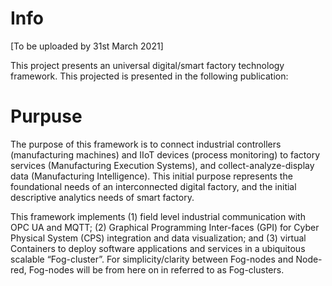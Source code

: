 # Info

[To be uploaded by 31st March 2021]

This project presents an universal digital/smart factory technology framework.
This projected is presented in the following publication:

# Purpuse
The purpose of this framework is to connect industrial controllers (manufacturing machines) and IIoT devices (process monitoring) to factory services (Manufacturing Execution Systems), and collect-analyze-display data (Manufacturing Intelligence). This initial purpose represents the foundational needs of an interconnected digital factory, and the initial descriptive analytics needs of smart factory.

This framework implements (1) field level industrial communication with OPC UA and MQTT; (2) Graphical Programming Inter-faces (GPI) for Cyber Physical System (CPS) integration and data visualization; and (3) virtual Containers to deploy software applications and services in a ubiquitous scalable “Fog-cluster”. For simplicity/clarity between Fog-nodes and Node-red, Fog-nodes will be from here on in referred to as Fog-clusters. 
